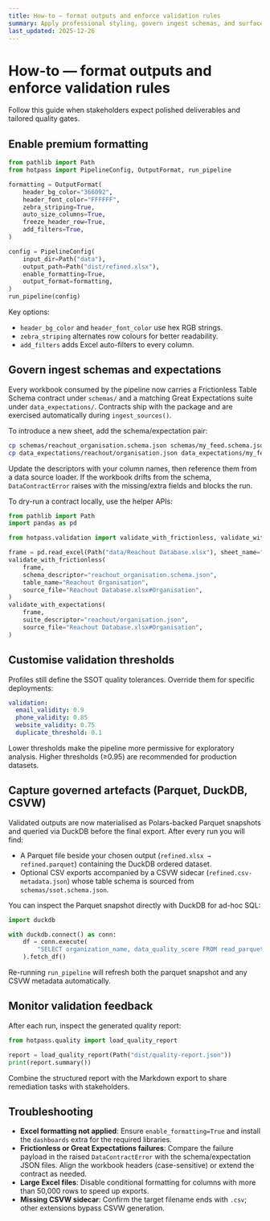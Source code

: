 ```yaml
---
title: How-to — format outputs and enforce validation rules
summary: Apply professional styling, govern ingest schemas, and surface parquet/CSVW artefacts for downstream tooling.
last_updated: 2025-12-26
---
```


# How-to — format outputs and enforce validation rules

Follow this guide when stakeholders expect polished deliverables and tailored quality gates.

## Enable premium formatting

```python
from pathlib import Path
from hotpass import PipelineConfig, OutputFormat, run_pipeline

formatting = OutputFormat(
    header_bg_color="366092",
    header_font_color="FFFFFF",
    zebra_striping=True,
    auto_size_columns=True,
    freeze_header_row=True,
    add_filters=True,
)

config = PipelineConfig(
    input_dir=Path("data"),
    output_path=Path("dist/refined.xlsx"),
    enable_formatting=True,
    output_format=formatting,
)
run_pipeline(config)
```

Key options:

- `header_bg_color` and `header_font_color` use hex RGB strings.
- `zebra_striping` alternates row colours for better readability.
- `add_filters` adds Excel auto-filters to every column.

## Govern ingest schemas and expectations

Every workbook consumed by the pipeline now carries a Frictionless Table Schema contract under `schemas/` and a matching Great Expectations suite under `data_expectations/`. Contracts ship with the package and are exercised automatically during `ingest_sources()`.

To introduce a new sheet, add the schema/expectation pair:

```bash
cp schemas/reachout_organisation.schema.json schemas/my_feed.schema.json
cp data_expectations/reachout/organisation.json data_expectations/my_feed/source.json
```

Update the descriptors with your column names, then reference them from a data source loader. If the workbook drifts from the schema, `DataContractError` raises with the missing/extra fields and blocks the run.

To dry-run a contract locally, use the helper APIs:

```python
from pathlib import Path
import pandas as pd

from hotpass.validation import validate_with_frictionless, validate_with_expectations

frame = pd.read_excel(Path("data/Reachout Database.xlsx"), sheet_name="Organisation")
validate_with_frictionless(
    frame,
    schema_descriptor="reachout_organisation.schema.json",
    table_name="Reachout Organisation",
    source_file="Reachout Database.xlsx#Organisation",
)
validate_with_expectations(
    frame,
    suite_descriptor="reachout/organisation.json",
    source_file="Reachout Database.xlsx#Organisation",
)
```

## Customise validation thresholds

Profiles still define the SSOT quality tolerances. Override them for specific deployments:

```yaml
validation:
  email_validity: 0.9
  phone_validity: 0.85
  website_validity: 0.75
  duplicate_threshold: 0.1
```

Lower thresholds make the pipeline more permissive for exploratory analysis. Higher thresholds (≥0.95) are recommended for production datasets.

## Capture governed artefacts (Parquet, DuckDB, CSVW)

Validated outputs are now materialised as Polars-backed Parquet snapshots and queried via DuckDB before the final export. After every run you will find:

- A Parquet file beside your chosen output (`refined.xlsx → refined.parquet`) containing the DuckDB ordered dataset.
- Optional CSV exports accompanied by a CSVW sidecar (`refined.csv-metadata.json`) whose table schema is sourced from `schemas/ssot.schema.json`.

You can inspect the Parquet snapshot directly with DuckDB for ad-hoc SQL:

```python
import duckdb

with duckdb.connect() as conn:
    df = conn.execute(
        "SELECT organization_name, data_quality_score FROM read_parquet('dist/refined.parquet') ORDER BY data_quality_score DESC"
    ).fetch_df()
```

Re-running `run_pipeline` will refresh both the parquet snapshot and any CSVW metadata automatically.

## Monitor validation feedback

After each run, inspect the generated quality report:

```python
from hotpass.quality import load_quality_report

report = load_quality_report(Path("dist/quality-report.json"))
print(report.summary())
```

Combine the structured report with the Markdown export to share remediation tasks with stakeholders.

## Troubleshooting

- **Excel formatting not applied**: Ensure `enable_formatting=True` and install the `dashboards` extra for the required libraries.
- **Frictionless or Great Expectations failures**: Compare the failure payload in the raised `DataContractError` with the schema/expectation JSON files. Align the workbook headers (case-sensitive) or extend the contract as needed.
- **Large Excel files**: Disable conditional formatting for columns with more than 50,000 rows to speed up exports.
- **Missing CSVW sidecar**: Confirm the target filename ends with `.csv`; other extensions bypass CSVW generation.
